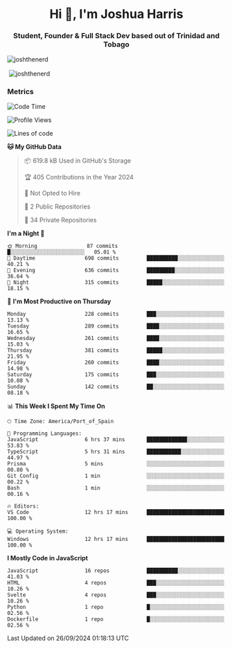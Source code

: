 <h1 align="center">Hi 👋, I'm Joshua Harris</h1>
<h3 align="center">Student, Founder & Full Stack Dev based out of Trinidad and Tobago</h3>

<p align="left"> <img src="https://komarev.com/ghpvc/?username=JoshTheDeveloperr" alt="joshthenerd" /> </p>

<p>&nbsp;<img align="center" src="https://github-readme-stats.vercel.app/api?username=JoshTheDeveloperr&show_icons=true&count_private=true" alt="joshthenerd" /></p>

### Metrics

<!--START_SECTION:waka-->
![Code Time](http://img.shields.io/badge/Code%20Time-945%20hrs%2018%20mins-blue)

![Profile Views](http://img.shields.io/badge/Profile%20Views-0-blue)

![Lines of code](https://img.shields.io/badge/From%20Hello%20World%20I%27ve%20Written-3.3%20million%20lines%20of%20code-blue)

**🐱 My GitHub Data** 

> 📦 619.8 kB Used in GitHub's Storage 
 > 
> 🏆 405 Contributions in the Year 2024
 > 
> 🚫 Not Opted to Hire
 > 
> 📜 2 Public Repositories 
 > 
> 🔑 34 Private Repositories 
 > 
**I'm a Night 🦉** 

```text
🌞 Morning                87 commits          █░░░░░░░░░░░░░░░░░░░░░░░░   05.01 % 
🌆 Daytime                698 commits         ██████████░░░░░░░░░░░░░░░   40.21 % 
🌃 Evening                636 commits         █████████░░░░░░░░░░░░░░░░   36.64 % 
🌙 Night                  315 commits         █████░░░░░░░░░░░░░░░░░░░░   18.15 % 
```
📅 **I'm Most Productive on Thursday** 

```text
Monday                   228 commits         ███░░░░░░░░░░░░░░░░░░░░░░   13.13 % 
Tuesday                  289 commits         ████░░░░░░░░░░░░░░░░░░░░░   16.65 % 
Wednesday                261 commits         ████░░░░░░░░░░░░░░░░░░░░░   15.03 % 
Thursday                 381 commits         █████░░░░░░░░░░░░░░░░░░░░   21.95 % 
Friday                   260 commits         ████░░░░░░░░░░░░░░░░░░░░░   14.98 % 
Saturday                 175 commits         ███░░░░░░░░░░░░░░░░░░░░░░   10.08 % 
Sunday                   142 commits         ██░░░░░░░░░░░░░░░░░░░░░░░   08.18 % 
```


📊 **This Week I Spent My Time On** 

```text
🕑︎ Time Zone: America/Port_of_Spain

💬 Programming Languages: 
JavaScript               6 hrs 37 mins       █████████████░░░░░░░░░░░░   53.83 % 
TypeScript               5 hrs 31 mins       ███████████░░░░░░░░░░░░░░   44.97 % 
Prisma                   5 mins              ░░░░░░░░░░░░░░░░░░░░░░░░░   00.80 % 
Git Config               1 min               ░░░░░░░░░░░░░░░░░░░░░░░░░   00.22 % 
Bash                     1 min               ░░░░░░░░░░░░░░░░░░░░░░░░░   00.16 % 

🔥 Editors: 
VS Code                  12 hrs 17 mins      █████████████████████████   100.00 % 

💻 Operating System: 
Windows                  12 hrs 17 mins      █████████████████████████   100.00 % 
```

**I Mostly Code in JavaScript** 

```text
JavaScript               16 repos            ██████████░░░░░░░░░░░░░░░   41.03 % 
HTML                     4 repos             ███░░░░░░░░░░░░░░░░░░░░░░   10.26 % 
Svelte                   4 repos             ███░░░░░░░░░░░░░░░░░░░░░░   10.26 % 
Python                   1 repo              █░░░░░░░░░░░░░░░░░░░░░░░░   02.56 % 
Dockerfile               1 repo              █░░░░░░░░░░░░░░░░░░░░░░░░   02.56 % 
```




 Last Updated on 26/09/2024 01:18:13 UTC
<!--END_SECTION:waka-->
